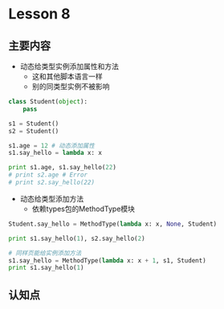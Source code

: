 # Lesson 8

## 主要内容

- 动态给类型实例添加属性和方法
    - 这和其他脚本语言一样
    - 别的同类型实例不被影响

```python
class Student(object):
    pass

s1 = Student()
s2 = Student()

s1.age = 12 # 动态添加属性
s1.say_hello = lambda x: x

print s1.age, s1.say_hello(22)
# print s2.age # Error
# print s2.say_hello(22)
```

- 动态给类型添加方法
    - 依赖types包的MethodType模块

```python
Student.say_hello = MethodType(lambda x: x, None, Student)

print s1.say_hello(1), s2.say_hello(2)

# 同样页能给实例添加方法
s1.say_hello = MethodType(lambda x: x + 1, s1, Student)
print s1.say_hello(1)
```

## 认知点

